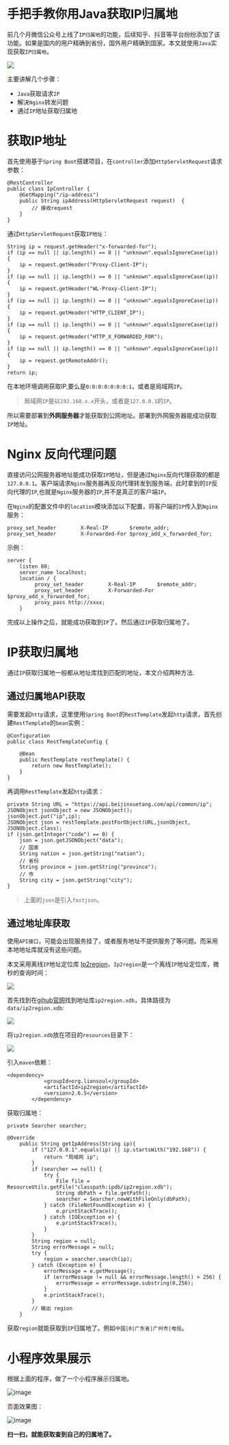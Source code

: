 # 手把手教你用Java获取IP归属地

前几个月微信公众号上线了`IP归属地`的功能，后续知乎、抖音等平台纷纷添加了该功能。如果是国内的用户精确到省份，国外用户精确到国家。本文就使用`Java`实现获取`IP归属地`。

![](https://files.mdnice.com/user/29864/12acb45b-e7cb-4e5e-9cdc-ead220bd9d30.png)

主要讲解几个步骤：
* `Java`获取请求`IP`
* 解决`Nginx`转发问题
* 通过`IP`地址获取归属地

# 获取IP地址

首先使用基于`Spring Boot`搭建项目，在`controller`添加`HttpServletRequest`请求参数：
```
@RestController
public class IpController {
    @GetMapping("/ip-address")
    public String ipAddress(HttpServletRequest request)  {
        // 接收request  
    }
}
```

通过`HttpServletRequest`获取`IP地址`：

```
String ip = request.getHeader("x-forwarded-for");
if (ip == null || ip.length() == 0 || "unknown".equalsIgnoreCase(ip)) {
    ip = request.getHeader("Proxy-Client-IP");
}
if (ip == null || ip.length() == 0 || "unknown".equalsIgnoreCase(ip)) {
    ip = request.getHeader("WL-Proxy-Client-IP");
}
if (ip == null || ip.length() == 0 || "unknown".equalsIgnoreCase(ip)) {
    ip = request.getHeader("HTTP_CLIENT_IP");
}
if (ip == null || ip.length() == 0 || "unknown".equalsIgnoreCase(ip)) {
    ip = request.getHeader("HTTP_X_FORWARDED_FOR");
}
if (ip == null || ip.length() == 0 || "unknown".equalsIgnoreCase(ip)) {
    ip = request.getRemoteAddr();
}
return ip;
```

在本地环境调用获取IP,要么是`0:0:0:0:0:0:0:1`，或者是局域网`IP`。

>局域网`IP`是以`192.168.x.x`开头，或者是`127.0.0.1`的`IP`。


所以需要部署到**外网服务器**才能获取到公网地址。部署到外网服务器能成功获取`IP`地址。

# Nginx 反向代理问题

直接访问公网服务器地址能成功获取`IP`地址，但是通过`Nginx`反向代理获取的都是`127.0.0.1`。客户端请求`Nginx`服务器再反向代理转发到服务端，此时拿到的`IP`反向代理的`IP`,也就是`Nginx`服务器的`IP`,并不是真正的客户端`IP`。

在`Nginx`的配置文件中的`location`模块添加以下配置，将客户端的`IP`传入到`Nginx`服务：

```
proxy_set_header        X-Real-IP       $remote_addr;
proxy_set_header        X-Forwarded-For $proxy_add_x_forwarded_for;
```

示例：
```
server {  
    listen 80;  
    server_name localhost;  
    location / { 
         proxy_set_header        X-Real-IP       $remote_addr;
         proxy_set_header        X-Forwarded-For $proxy_add_x_forwarded_for;
         proxy_pass http://xxxx;
    }
```

完成以上操作之后，就能成功获取到`IP`了。然后通过`IP`获取归属地了。

# IP获取归属地

通过`IP`获取归属地一般都从地址库找到匹配的地址，本文介绍两种方法.

## 通过归属地API获取


需要发起`http`请求，这里使用`Spring Boot`的`RestTemplate`发起`http`请求，首先创建`RestTemplate`的`bean`实例：
```
@Configuration
public class RestTemplateConfig {

    @Bean
    public RestTemplate restTemplate() {
        return new RestTemplate();
    }
}
```

再调用`RestTemplate`发起`http`请求：

```
private String URL = "https://api.beijinxuetang.com/api/common/ip";
JSONObject jsonObject = new JSONObject();
jsonObject.put("ip",ip);
JSONObject json = restTemplate.postForObject(URL,jsonObject, JSONObject.class);
if (json.getInteger("code") == 0) {
    json = json.getJSONObject("data");
    // 国家
    String nation = json.getString("nation");
    // 省份
    String province = json.getString("province");
    // 市
    String city = json.getString("city");
}
```

> 上面的`json`是引入`fastjson`。

## 通过地址库获取

使用`API接口`，可能会出现服务挂了，或者服务地址不提供服务了等问题。而采用本地地址库就没有这些问题。

本文采用离线`IP`地址定位库 [Ip2region](https://github.com/lionsoul2014/ip2region)，`Ip2region`是一个离线`IP`地址定位库，微秒的查询时间：

![](https://files.mdnice.com/user/29864/77cd9289-3b52-4d86-b759-bd75ce097b6f.png)

首先找到在[gihub官网](https://github.com/lionsoul2014/ip2region)找到地址库`ip2region.xdb`，具体路径为`data/ip2region.xdb`:


![](https://files.mdnice.com/user/29864/5b8e1221-1fa7-48fa-bdb9-3b2416d690d4.png)

将`ip2region.xdb`放在项目的`resources`目录下：

![](https://files.mdnice.com/user/29864/f70efee8-2375-4012-8139-4a42dbcc34c5.png)

引入`maven`依赖：

```
<dependency>
			<groupId>org.lionsoul</groupId>
			<artifactId>ip2region</artifactId>
			<version>2.6.5</version>
		</dependency>
```

获取归属地：

```
private Searcher searcher;

@Override
    public String getIpAddress(String ip){
        if ("127.0.0.1".equals(ip) || ip.startsWith("192.168")) {
            return "局域网 ip";
        }
        if (searcher == null) {
            try {
                File file = ResourceUtils.getFile("classpath:ipdb/ip2region.xdb");
                String dbPath = file.getPath();
                searcher = Searcher.newWithFileOnly(dbPath);
            } catch (FileNotFoundException e) {
                e.printStackTrace();
            } catch (IOException e) {
                e.printStackTrace();
            }
        }
        String region = null;
        String errorMessage = null;
        try {
            region = searcher.search(ip);
        } catch (Exception e) {
            errorMessage = e.getMessage();
            if (errorMessage != null && errorMessage.length() > 256) {
                errorMessage = errorMessage.substring(0,256);
            }
            e.printStackTrace();
        }
        // 输出 region
    }

```

获取`region`就能获取到`IP`归属地了。例如`中国|0|广东省|广州市|电信`。

# 小程序效果展示

根据上面的程序，做了一个小程序展示归属地。

![image](https://user-images.githubusercontent.com/11553237/190374527-9259f57e-263a-42bb-a911-afd0c484ac93.png)

页面效果图：

![image](https://user-images.githubusercontent.com/11553237/190374586-4f2bbbda-ec18-4df9-88ab-87294c3b3337.png)

**扫一扫，就能获取查到自己的归属地了。**
